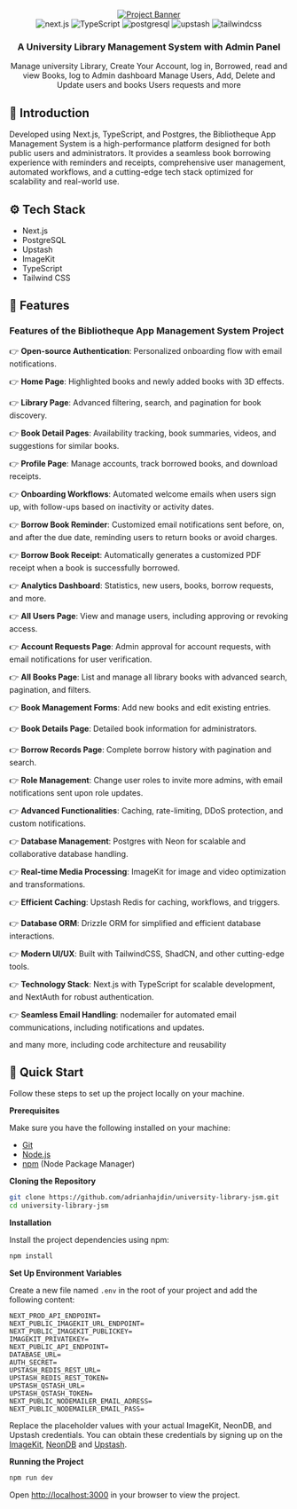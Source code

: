 <div align="center">
  <br />
    <a href="https://github.com/mlamine300/bibliotheque-app" target="_blank">
      <img src="https://ik.imagekit.io/lamine300/Slice%201.png" alt="Project Banner">
    </a>
  <br />

  <div>
    <img src="https://img.shields.io/badge/-Next_JS-black?style=for-the-badge&logoColor=white&logo=nextdotjs&color=000000" alt="next.js" />
    <img src="https://img.shields.io/badge/-TypeScript-black?style=for-the-badge&logoColor=white&logo=typescript&color=3178C6" alt="TypeScript" />
    <img src="https://img.shields.io/badge/-PostgreSQL-black?style=for-the-badge&logoColor=white&logo=postgresql&color=4169E1" alt="postgresql" />
    <img src="https://img.shields.io/badge/-Upstash-black?style=for-the-badge&logoColor=white&logo=upstash&color=00E9A3" alt="upstash" />
    <img src="https://img.shields.io/badge/-Tailwind_CSS-black?style=for-the-badge&logoColor=white&logo=tailwindcss&color=06B6D4" alt="tailwindcss" />
  </div>

  <h3 align="center">A University Library Management System with Admin Panel</h3>

   <div align="center">
Manage university Library, Create Your Account, log in, Borrowed, read and view Books, log to Admin dashboard Manage Users, Add, Delete and Update users and books Users requests and more
    </div>
</div>




## <a name="introduction">🤖 Introduction</a>

Developed using Next.js, TypeScript, and Postgres, the Bibliotheque App Management System is a high-performance platform designed for both public users and administrators. It provides a seamless book borrowing experience with reminders and receipts, comprehensive user management, automated workflows, and a cutting-edge tech stack optimized for scalability and real-world use.



## <a name="tech-stack">⚙️ Tech Stack</a>

- Next.js
- PostgreSQL
- Upstash
- ImageKit
- TypeScript
- Tailwind CSS

## <a name="features">🔋 Features</a>

### Features of the Bibliotheque App Management System Project

👉 **Open-source Authentication**: Personalized onboarding flow with email notifications.  

👉 **Home Page**: Highlighted books and newly added books with 3D effects.  

👉 **Library Page**: Advanced filtering, search, and pagination for book discovery.  

👉 **Book Detail Pages**: Availability tracking, book summaries, videos, and suggestions for similar books.  

👉 **Profile Page**: Manage accounts, track borrowed books, and download receipts.  

👉 **Onboarding Workflows**: Automated welcome emails when users sign up, with follow-ups based on inactivity or activity dates.  

👉 **Borrow Book Reminder**: Customized email notifications sent before, on, and after the due date, reminding users to return books or avoid charges. 

👉 **Borrow Book Receipt**: Automatically generates a customized PDF receipt when a book is successfully borrowed.  

👉 **Analytics Dashboard**: Statistics, new users, books, borrow requests, and more.  

👉 **All Users Page**: View and manage users, including approving or revoking access.  

👉 **Account Requests Page**: Admin approval for account requests, with email notifications for user verification.  

👉 **All Books Page**: List and manage all library books with advanced search, pagination, and filters. 

👉 **Book Management Forms**: Add new books and edit existing entries.  

👉 **Book Details Page**: Detailed book information for administrators.  

👉 **Borrow Records Page**: Complete borrow history with pagination and search.  

👉 **Role Management**: Change user roles to invite more admins, with email notifications sent upon role updates. 

👉 **Advanced Functionalities**: Caching, rate-limiting, DDoS protection, and custom notifications.  

👉 **Database Management**: Postgres with Neon for scalable and collaborative database handling.  

👉 **Real-time Media Processing**: ImageKit for image and video optimization and transformations. 

👉 **Efficient Caching**: Upstash Redis for caching, workflows, and triggers.  

👉 **Database ORM**: Drizzle ORM for simplified and efficient database interactions.  

👉 **Modern UI/UX**: Built with TailwindCSS, ShadCN, and other cutting-edge tools.  

👉 **Technology Stack**: Next.js with TypeScript for scalable development, and NextAuth for robust authentication.  

👉 **Seamless Email Handling**: nodemailer for automated email communications, including notifications and updates.  

and many more, including code architecture and reusability 

## <a name="quick-start">🤸 Quick Start</a>

Follow these steps to set up the project locally on your machine.

**Prerequisites**

Make sure you have the following installed on your machine:

- [Git](https://git-scm.com/)
- [Node.js](https://nodejs.org/en)
- [npm](https://www.npmjs.com/) (Node Package Manager)

**Cloning the Repository**

```bash
git clone https://github.com/adrianhajdin/university-library-jsm.git
cd university-library-jsm
```

**Installation**

Install the project dependencies using npm:

```bash
npm install
```

**Set Up Environment Variables**

Create a new file named `.env` in the root of your project and add the following content:

```env
NEXT_PROD_API_ENDPOINT=
NEXT_PUBLIC_IMAGEKIT_URL_ENDPOINT=
NEXT_PUBLIC_IMAGEKIT_PUBLICKEY=
IMAGEKIT_PRIVATEKEY=
NEXT_PUBLIC_API_ENDPOINT=
DATABASE_URL=
AUTH_SECRET=
UPSTASH_REDIS_REST_URL=
UPSTASH_REDIS_REST_TOKEN=
UPSTASH_QSTASH_URL=
UPSTASH_QSTASH_TOKEN=
NEXT_PUBLIC_NODEMAILER_EMAIL_ADRESS=
NEXT_PUBLIC_NODEMAILER_EMAIL_PASS=

```

Replace the placeholder values with your actual ImageKit, NeonDB, and Upstash credentials. You can obtain these credentials by signing up on the [ImageKit](https://imagekit.io/), [NeonDB](https://fyi.neon.tech/) and [Upstash](https://upstash.com/). 

**Running the Project**

```bash
npm run dev
```

Open [http://localhost:3000](http://localhost:3000) in your browser to view the project.



